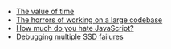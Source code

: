 - [The value of time](https://news.ycombinator.com/item?id=18479118)
- [The horrors of working on a large codebase](https://news.ycombinator.com/item?id=18442941)
- [How much do you hate JavaScript?](https://news.ycombinator.com/item?id=11447851)
- [Debugging multiple SSD failures](https://news.ycombinator.com/item?id=32031243)
